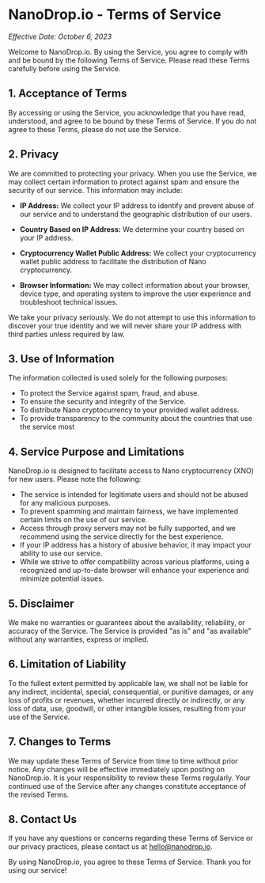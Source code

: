 # NanoDrop.io - Terms of Service

_Effective Date: October 6, 2023_

Welcome to NanoDrop.io. By using the Service, you agree to comply with and be bound by the following Terms of Service. Please read these Terms carefully before using the Service.

## 1. Acceptance of Terms

By accessing or using the Service, you acknowledge that you have read, understood, and agree to be bound by these Terms of Service. If you do not agree to these Terms, please do not use the Service.

## 2. Privacy

We are committed to protecting your privacy. When you use the Service, we may collect certain information to protect against spam and ensure the security of our service. This information may include:

- **IP Address:** We collect your IP address to identify and prevent abuse of our service and to understand the geographic distribution of our users.

- **Country Based on IP Address:** We determine your country based on your IP address.

- **Cryptocurrency Wallet Public Address:** We collect your cryptocurrency wallet public address to facilitate the distribution of Nano cryptocurrency.

- **Browser Information:** We may collect information about your browser, device type, and operating system to improve the user experience and troubleshoot technical issues.

We take your privacy seriously. We do not attempt to use this information to discover your true identity and we will never share your IP address with third parties unless required by law.

## 3. Use of Information

The information collected is used solely for the following purposes:

- To protect the Service against spam, fraud, and abuse.
- To ensure the security and integrity of the Service.
- To distribute Nano cryptocurrency to your provided wallet address.
- To provide transparency to the community about the countries that use the service most

## 4. Service Purpose and Limitations

NanoDrop.io is designed to facilitate access to Nano cryptocurrency (XNO) for new users. Please note the following:

- The service is intended for legitimate users and should not be abused for any malicious purposes.
- To prevent spamming and maintain fairness, we have implemented certain limits on the use of our service.
- Access through proxy servers may not be fully supported, and we recommend using the service directly for the best experience.
- If your IP address has a history of abusive behavior, it may impact your ability to use our service.
- While we strive to offer compatibility across various platforms, using a recognized and up-to-date browser will enhance your experience and minimize potential issues.

## 5. Disclaimer

We make no warranties or guarantees about the availability, reliability, or accuracy of the Service. The Service is provided "as is" and "as available" without any warranties, express or implied.

## 6. Limitation of Liability

To the fullest extent permitted by applicable law, we shall not be liable for any indirect, incidental, special, consequential, or punitive damages, or any loss of profits or revenues, whether incurred directly or indirectly, or any loss of data, use, goodwill, or other intangible losses, resulting from your use of the Service.

## 7. Changes to Terms

We may update these Terms of Service from time to time without prior notice. Any changes will be effective immediately upon posting on NanoDrop.io. It is your responsibility to review these Terms regularly. Your continued use of the Service after any changes constitute acceptance of the revised Terms.

## 8. Contact Us

If you have any questions or concerns regarding these Terms of Service or our privacy practices, please contact us at hello@nanodrop.io.

By using NanoDrop.io, you agree to these Terms of Service. Thank you for using our service!
